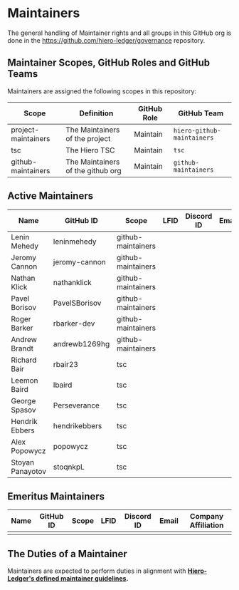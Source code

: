 # Maintainers

The general handling of Maintainer rights and all groups in this GitHub org is done in the https://github.com/hiero-ledger/governance repository.

## Maintainer Scopes, GitHub Roles and GitHub Teams

Maintainers are assigned the following scopes in this repository:

| Scope               | Definition                        | GitHub Role | GitHub Team                |
| ------------------- | --------------------------------- | ----------- | -------------------------- |
| project-maintainers | The Maintainers of the project    | Maintain    | `hiero-github-maintainers` |
| tsc                 | The Hiero TSC                     | Maintain    | `tsc`                      |
| github-maintainers  | The Maintainers of the github org | Maintain    | `github-maintainers`       |

## Active Maintainers

<!-- Please keep this sorted alphabetically by github -->

| Name             | GitHub ID     | Scope              | LFID | Discord ID | Email | Company Affiliation  |
|----------------- | ------------- | ------------------ | ---- | ---------- | ----- | -------------------- |
| Lenin Mehedy     | leninmehedy   | github-maintainers |      |            |       | Hashgraph            |
| Jeromy Cannon    | jeromy-cannon | github-maintainers |      |            |       | Hashgraph            |
| Nathan Klick     | nathanklick   | github-maintainers |      |            |       | Hashgraph            |
| Pavel Borisov    | PavelSBorisov | github-maintainers |      |            |       | LimeChain            |
| Roger Barker     | rbarker-dev   | github-maintainers |      |            |       | Hashgraph            |
| Andrew Brandt    | andrewb1269hg | github-maintainers |      |            |       | Hashgraph            |
| Richard Bair     | rbair23       | tsc                |      |            |       | Hashgraph            |
| Leemon Baird     | lbaird        | tsc                |      |            |       | Hashgraph            |
| George Spasov    | Perseverance  | tsc                |      |            |       | LimeChain            |
| Hendrik Ebbers   | hendrikebbers | tsc                |      |            |       | Hashgraph            |
| Alex Popowycz    | popowycz      | tsc                |      |            |       | Hedera               |
| Stoyan Panayotov | stoqnkpL      | tsc                |      |            |       | LimeChain            |

## Emeritus Maintainers

| Name | GitHub ID | Scope | LFID | Discord ID | Email | Company Affiliation |
|----- | --------- | ----- | ---- | ---------- | ----- | ------------------- |
|      |           |       |      |            |       |                     |

## The Duties of a Maintainer

Maintainers are expected to perform duties in alignment with **[Hiero-Ledger's defined maintainer guidelines](https://github.com/hiero-ledger/governance/blob/main/roles-and-groups.md#maintainers).**
